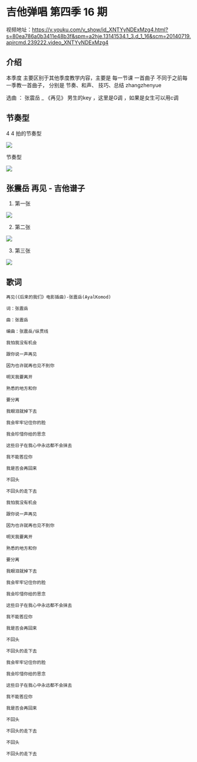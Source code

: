 # 吉他弹唱 第四季  16 期

视频地址：https://v.youku.com/v_show/id_XNTYyNDExMzg4.html?s=80ea786a0b3411e48b3f&spm=a2hje.13141534.1_3.d_1_16&scm=20140719.apircmd.239222.video_XNTYyNDExMzg4


## 介绍

本季度 主要区别于其他季度教学内容，主要是 每一节课 一首曲子 不同于之前每一季教一首曲子， 分别是 节奏、和声、 技巧、总结
zhangzhenyue

选曲 ： 张震岳 _ 《再见》
男生的key ，这里是G调  ，如果是女生可以用c调

## 节奏型

4 4 拍的节奏型

![](assets/030/02/02/15-1678508597587.png)


节奏型

![](assets/030/02/02/15-1678508698720.png)



## 张震岳  再见   -  吉他谱子


1. 第一张

![](assets/030/02/02/15-1678509377029.png)

2. 第二张

![](assets/030/02/02/15-1678509445799.png)


3. 第三张

![](assets/030/02/02/15-1678509461383.png)




## 歌词

```
再见(《后来的我们》电影插曲)-张震岳(AyalKomod) 

词：张震岳 

曲：张震岳 

编曲：张震岳/纵贯线 

我怕我没有机会 

跟你说一声再见 

因为也许就再也见不到你 

明天我要离开 

熟悉的地方和你 

要分离 

我眼泪就掉下去 

我会牢牢记住你的脸 

我会珍惜你给的思念 

这些日子在我心中永远都不会抹去 

我不能答应你 

我是否会再回来 

不回头 

不回头的走下去 

我怕我没有机会 

跟你说一声再见 

因为也许就再也见不到你 

明天我要离开 

熟悉的地方和你 

要分离 

我眼泪就掉下去 

我会牢牢记住你的脸 

我会珍惜你给的思念 

这些日子在我心中永远都不会抹去 

我不能答应你 

我是否会再回来 

不回头 

不回头的走下去 

我会牢牢记住你的脸 

我会珍惜你给的思念 

这些日子在我心中永远都不会抹去 

我不能答应你 

我是否会再回来 

不回头 

不回头的走下去 

不回头 

不回头的走下去
```





